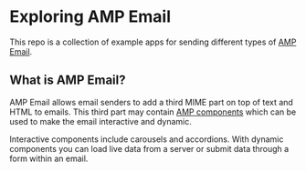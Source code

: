 # Exploring AMP Email

This repo is a collection of example apps for sending different types of [AMP Email](https://amp.dev/about/email/).

## What is AMP Email?

AMP Email allows email senders to add a third MIME part on top of text and HTML to emails. This third part may contain [AMP components](https://amp.dev/documentation/guides-and-tutorials/learn/email-spec/amp-email-components/) which can be used to make the email interactive and dynamic.

Interactive components include carousels and accordions. With dynamic components you can load live data from a server or submit data through a form within an email.


